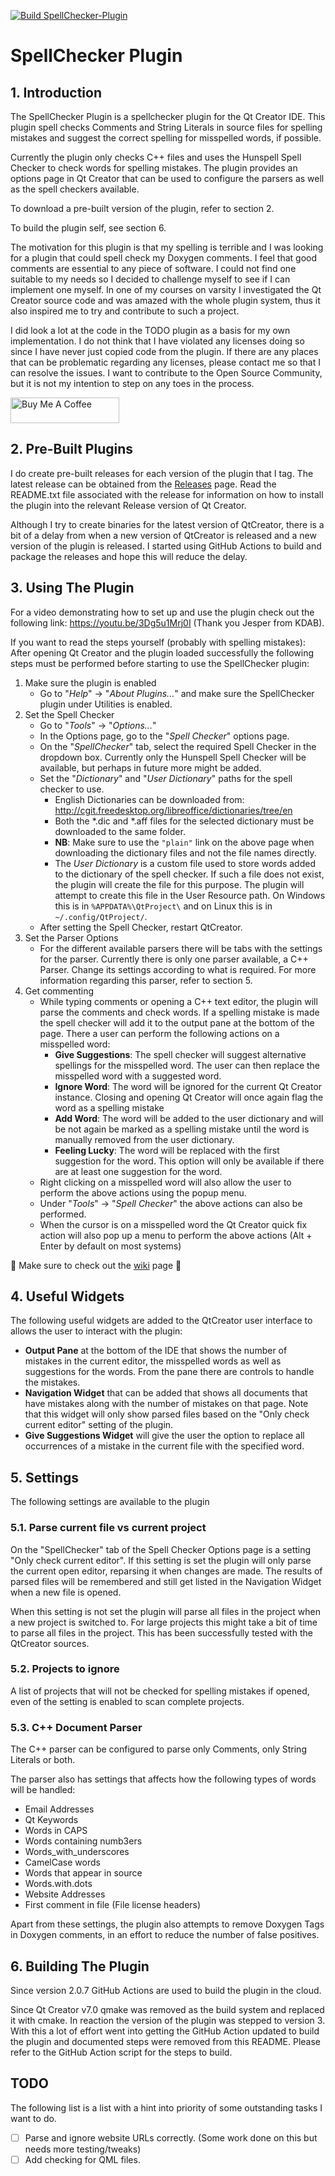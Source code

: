 [![Build SpellChecker-Plugin](https://github.com/CJCombrink/SpellChecker-Plugin/actions/workflows/build.yaml/badge.svg?branch=master&event=push)](https://github.com/CJCombrink/SpellChecker-Plugin/actions/workflows/build.yaml)

# SpellChecker Plugin

## 1. Introduction

The SpellChecker Plugin is a spellchecker plugin for the Qt Creator IDE.
This plugin spell checks Comments and String Literals in source files for spelling mistakes and suggest the correct spelling for misspelled words, if possible.

Currently the plugin only checks C++ files and uses the Hunspell Spell Checker to check words for spelling mistakes.
The plugin provides an options page in Qt Creator that can be used to configure the parsers as well as the spell checkers available.

To download a pre-built version of the plugin, refer to section 2.

To build the plugin self, see section 6.

The motivation for this plugin is that my spelling is terrible and I was looking for a plugin that could spell check my Doxygen comments. I feel that good comments are essential to any piece of software. I could not find one suitable to my needs so I decided to challenge myself to see if I can implement one myself. In one of my courses on varsity I investigated the Qt Creator source code and was amazed with the whole plugin system, thus it also inspired me to try and
contribute to such a project.

I did look a lot at the code in the TODO plugin as a basis for my own implementation. I do not think that I have violated any licenses doing so since I have never just copied code from the plugin. If there are any places that can be problematic regarding any licenses, please contact me so that I can resolve the issues. I want to contribute to the Open Source Community, but it is not my intention to step on any toes in the process.

 <a href="https://www.buymeacoffee.com/CJCombrink" target="_blank"><img src="https://cdn.buymeacoffee.com/buttons/default-orange.png" alt="Buy Me A Coffee" height="41" width="174"></a>

## 2. Pre-Built Plugins

I do create pre-built releases for each version of the plugin that I tag. The latest release can be obtained from the [Releases](https://github.com/CJCombrink/SpellChecker-Plugin/releases/latest) page. Read the README.txt file associated with the release for information on how to install the plugin into the relevant Release version of Qt Creator.

Although I try to create binaries for the latest version of QtCreator, there is a bit of a delay from when a new version of QtCreator is released and a new version of the plugin is released.
I started using GitHub Actions to build and package the releases and hope this will reduce the delay.

## 3. Using The Plugin

For a video demonstrating how to set up and use the plugin check out the following link: https://youtu.be/3Dg5u1Mrj0I (Thank you Jesper from KDAB).

If you want to read the steps yourself (probably with spelling mistakes):
After opening Qt Creator and the plugin loaded successfully the following steps must be performed before starting to use the SpellChecker plugin:
1. Make sure the plugin is enabled
   - Go to "*Help*" -> "*About Plugins...*" and make sure the SpellChecker plugin under Utilities is enabled.
1. Set the Spell Checker
   - Go to "*Tools*" -> "*Options...*"
   - In the Options page, go to the "*Spell Checker*" options page.
   - On the "*SpellChecker*" tab, select the required Spell Checker in the dropdown box.
      Currently only the Hunspell Spell Checker will be available, but perhaps in future more might be added.
   - Set the "*Dictionary*" and "*User Dictionary*" paths for the spell checker to use.
      - English Dictionaries can be downloaded from: http://cgit.freedesktop.org/libreoffice/dictionaries/tree/en
      - Both the *.dic and *.aff files for the selected dictionary must be downloaded to the same folder.
      - **NB**: Make sure to use the `"plain"` link on the above page when downloading the dictionary files and not the file names directly.
      - The *User Dictionary* is a custom file used to store words added to the dictionary of the spell checker. If such a file does not exist, the plugin will create the file for this purpose. The plugin will attempt to create this file in the User Resource path. On Windows this is in `%APPDATA%\QtProject\` and on Linux this is in `~/.config/QtProject/`.
   - After setting the Spell Checker, restart QtCreator.
1. Set the Parser Options
   - For the different available parsers there will be tabs with the settings for the parser.
      Currently there is only one parser available, a C++ Parser. Change its settings according to what is required. For more information
      regarding this parser, refer to section 5.
1. Get commenting
    - While typing comments or opening a C++ text editor, the plugin will parse the comments and check words. If a spelling mistake is made the spell checker will add it to the output pane at the bottom of the page. There a user can perform the following actions on a misspelled word:
      * **Give Suggestions**: The spell checker will suggest alternative spellings for the misspelled word. The user can then replace the misspelled word with a suggested word.
      * **Ignore Word**: The word will be ignored for the current Qt Creator instance. Closing and opening Qt Creator will once again flag the word as a spelling mistake
      * **Add Word**: The word will be added to the user dictionary and will be not again be marked as a spelling mistake until the word is manually removed from the user dictionary.
      * **Feeling Lucky**: The word will be replaced with the first suggestion for the word. This option will only be available if there are at least one suggestion for the word.
   - Right clicking on a misspelled word will also allow the user to perform the above actions using the popup menu.
   - Under "*Tools*" -> "*Spell Checker*" the above actions can also be performed.
   - When the cursor is on a misspelled word the Qt Creator quick fix action will also pop up a menu to perform the above actions (Alt + Enter by default on most systems)

:book: Make sure to check out the [wiki](https://github.com/CJCombrink/SpellChecker-Plugin/wiki) page :book:

## 4. Useful Widgets

The following useful widgets are added to the QtCreator user interface to allows the user to interact with the plugin:
- **Output Pane** at the bottom of the IDE that shows the number of mistakes in the current editor, the misspelled words as well as suggestions for the words. From the pane there are controls to handle the mistakes.
- **Navigation Widget** that can be added that shows all documents that have mistakes along with the number of mistakes on that page. Note that this widget will only show parsed files based on the "Only check current editor" setting of the plugin.
- **Give Suggestions Widget** will give the user the option to replace all occurrences of a mistake in the current file with the specified word.

## 5. Settings

The following settings are available to the plugin

### 5.1. Parse current file vs current project

On the "SpellChecker" tab of the Spell Checker Options page is a setting "Only check current editor". If this setting is set the plugin will only parse the current open editor, reparsing it when changes are made. The results of parsed files will be remembered and still get listed in the Navigation Widget when a new file is opened.

When this setting is not set the plugin will parse all files in the project when a new project is switched to. For large projects this might take a bit of time to parse all files in the project. This has been successfully tested with the QtCreator sources.

### 5.2. Projects to ignore

A list of projects that will not be checked for spelling mistakes if opened, even of the setting is enabled to scan complete projects.

### 5.3. C++ Document Parser

The C++ parser can be configured to parse only Comments, only String Literals or both.

The parser also has settings that affects how the following types of words will be handled:
- Email Addresses
- Qt Keywords
- Words in CAPS
- Words containing numb3ers
- Words\_with\_underscores
- CamelCase words
- Words that appear in source
- Words.with.dots
- Website Addresses
- First comment in file (File license headers)

Apart from these settings, the plugin also attempts to remove Doxygen Tags in Doxygen comments, in an effort to reduce the number of false positives.

## 6. Building The Plugin

Since version 2.0.7 GitHub Actions are used to build the plugin in the cloud.

Since Qt Creator v7.0 qmake was removed as the build system and replaced it with cmake.
In reaction the version of the plugin was stepped to version 3. With this a lot of
effort went into getting the GitHub Action updated to build the plugin and documented
steps were removed from this README. Please refer to the GitHub Action script for
the steps to build.

## TODO

The following list is a list with a hint into priority of some outstanding tasks I want to do.
- [ ] Parse and ignore website URLs correctly. (Some work done on this but needs more testing/tweaks)
- [ ] Add checking for QML files.
